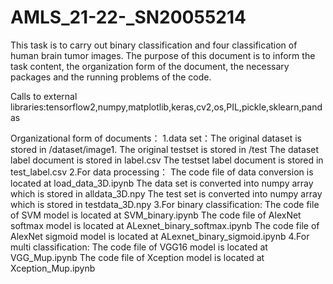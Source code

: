 # AMLS_21-22-_SN20055214
This task is to carry out binary classification and four classification of human brain tumor images. The purpose of this document is to inform the task content, the organization form of the document, the necessary packages and the running problems of the code.

Calls to external libraries:tensorflow2,numpy,matplotlib,keras,cv2,os,PIL,pickle,sklearn,pandas

Organizational form of documents：
1.data set：The original dataset is stored in  /dataset/image1.
            The original testset is stored in  /test
            The dataset label document is stored in label.csv
            The testset label document is stored in test_label.csv
2.For data processing：
            The code file of data conversion is located at load_data_3D.ipynb
            The data set is converted into numpy array which is stored in alldata_3D.npy
            The test set is converted into numpy array which is stored in testdata_3D.npy 
3.For binary classification:
            The code file of SVM model is located at SVM_binary.ipynb
            The code file of AlexNet softmax model is located at ALexnet_binary_softmax.ipynb
            The code file of AlexNet sigmoid model is located at ALexnet_binary_sigmoid.ipynb
4.For multi classification:
            The code file of VGG16 model is located at VGG_Mup.ipynb
            The code file of Xception model is located at Xception_Mup.ipynb
